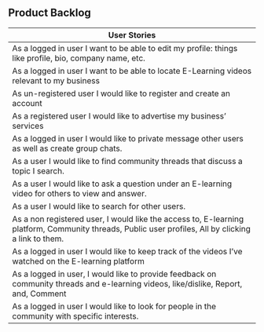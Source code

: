 ## Product Backlog
|User Stories|
|-----------|
|As a logged in user I want to be able to edit my profile: things like profile, bio, company name, etc.|
|As a logged in user I want to be able to locate E-Learning videos relevant to my business|
|As un-registered user I would like to register and create an account|
|As a registered user I would like to advertise my business’ services|
|As a logged in user I would like to private message other users as well as create group chats.|
|As a user I would like to find community threads that discuss a topic I search.|
|As a user I would like to ask a question under an E-learning video for others to view and answer.|
|As a user I would like to search for other users.|
|As a non registered user, I would like the access to, E-learning platform, Community threads, Public user profiles, All by clicking a link to them.|
|As a logged in user I would like to keep track of the videos I’ve watched on the E-learning platform|
|As a logged in user, I would like to provide feedback on community threads and e-learning videos, like/dislike, Report, and, Comment|
|As a logged in user I would like to look for people in the community with specific interests.|
